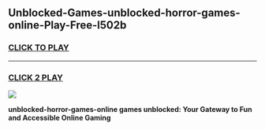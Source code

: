 
## Unblocked-Games-unblocked-horror-games-online-Play-Free-l502b
<h3>
<a href="https://premium76.site?title=unblocked-horror-games-online&ref=18A1">CLICK TO PLAY</a></h3>
<hr>

<h3>
<a href="https://premium76.site?title=unblocked-horror-games-online&ref=18A1">CLICK 2 PLAY</a>
  
</h3>

<a href="https://premium76.site?title=unblocked-horror-games-online&ref=18A1"><img src="https://clearcache.store/games.png"></a>


**unblocked-horror-games-online games unblocked: Your Gateway to Fun and Accessible Online Gaming**
